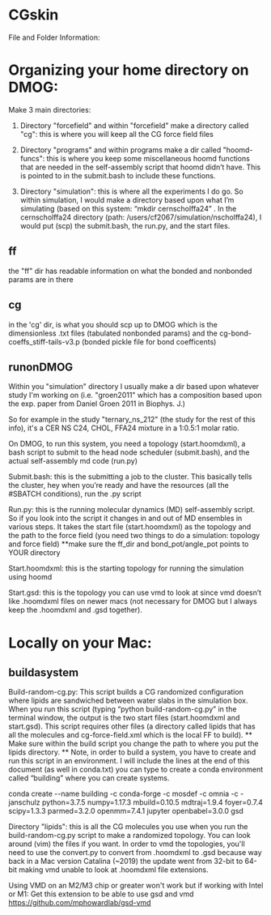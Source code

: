 # CGskin

File and Folder Information: 

# Organizing your home directory on DMOG:
Make 3 main directories:

1.	Directory "forcefield" and within "forcefield" make a directory called "cg": this is where you will keep all the CG force field files

2.	Directory "programs" and within programs make a dir called "hoomd-funcs": this is where you keep some miscellaneous hoomd functions that are needed in the self-assembly script that hoomd didn’t have. This is pointed to in the submit.bash to include these functions.

3.	Directory "simulation": this is where all the experiments I do go. So within simulation, I would make a directory based upon what I’m simulating (based on this system: “mkdir cernscholffa24” . In the cernscholffa24 directory (path: /users/cf2067/simulation/nscholffa24), I would put (scp) the submit.bash, the run.py, and the start files.

## ff
the "ff" dir has readable information on what the bonded and nonbonded params are in there
## cg
in the 'cg' dir, is what you should scp up to DMOG which is the dimensionless .txt files  (tabulated nonbonded params) and the cg-bond-coeffs_stiff-tails-v3.p (bonded pickle file for bond coefficents)

## runonDMOG
Within you "simulation" directory I usually make a dir based upon whatever study I'm working on (i.e. "groen2011" which has a composition based upon the exp. paper from Daniel Groen 2011 in Biophys. J.)

So for example in the study "ternary_ns_212" (the study for the rest of this info), it's a CER NS C24, CHOL, FFA24 mixture in a 1:0.5:1 molar ratio.

On DMOG, to run this system, you need a topology (start.hoomdxml), a bash script to submit to the head node scheduler (submit.bash), and the actual self-assembly md code (run.py)

Submit.bash: this is the submitting a job to the cluster. This basically tells the cluster, hey when you’re ready and have the resources (all the #SBATCH conditions), run the .py script  

Run.py: this is the running molecular dynamics (MD) self-assembly script. So if you look into the script it changes in and out of MD ensembles in various steps. It takes the start file (start.hoomdxml) as the topology and the path to the force field (you need two things to do a simulation: topology and force field) 
**make sure the ff_dir and bond_pot/angle_pot points to YOUR directory

Start.hoomdxml: this is the starting topology for running the simulation using hoomd

Start.gsd: this is the topology you can use vmd to look at since vmd doesn’t like .hoomdxml files on newer macs (not necessary for DMOG but I always keep the .hoomdxml and .gsd together).


# Locally on your Mac:
## buildasystem

Build-random-cg.py: This script builds a CG randomized configuration where lipids are sandwiched between water slabs in the simulation box. When you run this script (typing “python build-random-cg.py” in the terminal window, the output is the two start files (start.hoomdxml and start.gsd). This script requires other files (a directory called lipids that has all the molecules and cg-force-field.xml which is the local FF to build). 
** Make sure within the build script you change the path to where you put the lipids directory. ** Note, in order to build a system, you have to create and run this script in an environment. I will include the lines at the end of this document (as well in conda.txt) you can type to create a conda environment called “building” where you can create systems.

conda create --name building -c conda-forge -c mosdef -c omnia -c -janschulz python=3.7.5 numpy=1.17.3 mbuild=0.10.5 mdtraj=1.9.4 foyer=0.7.4     scipy=1.3.3 parmed=3.2.0 openmm=7.4.1 jupyter openbabel=3.0.0 gsd

Directory "lipids": this is all the CG molecules you use when you run the build-random-cg.py script to make a randomized topology. You can look around (vim) the files if you want. In order to vmd the topologies, you'll need to use the convert.py to convert from .hoomdxml to .gsd because way back in a Mac version Catalina (~2019) the update went from 32-bit to 64-bit making vmd unable to look at .hoomdxml file extensions.

Using VMD on an M2/M3 chip or greater won't work but if working with Intel or M1:
Get this extension to be able to use gsd and vmd 
https://github.com/mphowardlab/gsd-vmd
